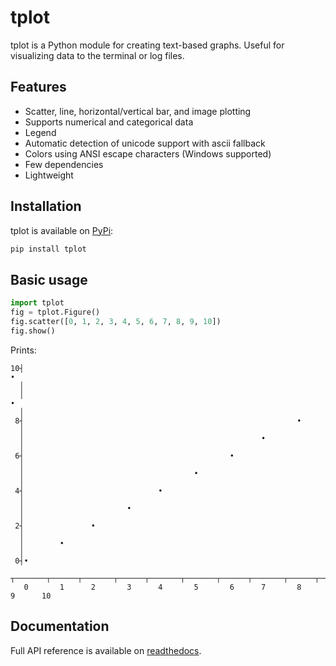 tplot
=====

tplot is a Python module for creating text-based graphs. Useful for visualizing data to the terminal or log files.

Features
--------

- Scatter, line, horizontal/vertical bar, and image plotting
- Supports numerical and categorical data
- Legend
- Automatic detection of unicode support with ascii fallback
- Colors using ANSI escape characters (Windows supported)
- Few dependencies
- Lightweight


Installation
------------

tplot is available on [PyPi](https://pypi.org/project/tplot/):
```bash
pip install tplot
```


Basic usage
-----------

```python
import tplot
fig = tplot.Figure()
fig.scatter([0, 1, 2, 3, 4, 5, 6, 7, 8, 9, 10])
fig.show()
```

Prints:

```
10┤                                                                            •
  │                                                                             
  │                                                                    •        
  │                                                                             
 8┤                                                             •               
  │                                                                             
  │                                                     •                       
  │                                                                             
 6┤                                              •                              
  │                                                                             
  │                                      •                                      
  │                                                                             
 4┤                              •                                              
  │                                                                             
  │                       •                                                     
  │                                                                             
 2┤               •                                                             
  │                                                                             
  │        •                                                                    
  │                                                                             
 0┤•                                                                            
   ┬───────┬──────┬───────┬──────┬───────┬───────┬──────┬───────┬──────┬───────┬
   0       1      2       3      4       5       6      7       8      9      10
```


Documentation
-------------

Full API reference is available on [readthedocs](https://tplot.readthedocs.io/en/latest/).
